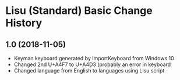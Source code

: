 Lisu (Standard) Basic Change History
====================

1.0 (2018-11-05)
----------------
* Keyman keyboard generated by ImportKeyboard from Windows 10 
* Changed 2nd U+A4F7 to U+A4D3 (probably an error in keyboard
* Changed language from English to languages using Lisu script
